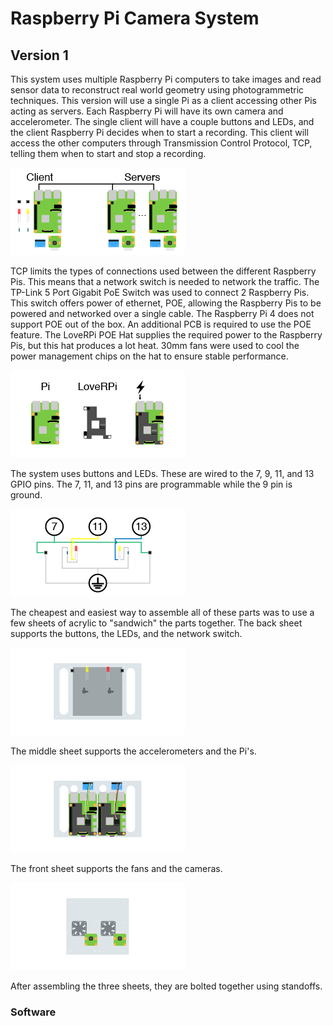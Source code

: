 # Raspberry Pi Camera System

## Version 1

This system uses multiple Raspberry Pi computers to take images and read sensor data to reconstruct real world geometry using photogrammetric techniques. This version will use a single Pi as a client accessing other Pis acting as servers. Each Raspberry Pi will have its own camera and accelerometer. The single client will have a couple buttons and LEDs, and the client Raspberry Pi decides when to start a recording. This client will access the other computers through Transmission Control Protocol, TCP, telling them when to start and stop a recording.

![](Assets/MainSketch_Network.png)

TCP limits the types of connections used between the different Raspberry Pis. This means that a network switch is needed to network the traffic. The TP-Link 5 Port Gigabit PoE Switch was used to connect 2 Raspberry Pis. This switch offers power of ethernet, POE, allowing the Raspberry Pis to be powered and networked over a single cable. The Raspberry Pi 4 does not support POE out of the box. An additional PCB is required to use the POE feature. The LoveRPi POE Hat supplies the required power to the Raspberry Pis, but this hat produces a lot heat. 30mm fans were used to cool the power management chips on the hat to ensure stable performance. 

![](Assets/MainSketch_POE.png)

The system uses buttons and LEDs. These are wired to the 7, 9, 11, and 13 GPIO pins. The 7, 11, and 13 pins are programmable while the 9 pin is ground.

![](Assets/MainSketch_Wiring.png)

The cheapest and easiest way to assemble all of these parts was to use a few sheets of acrylic to "sandwich" the parts together. The back sheet supports the buttons, the LEDs, and the network switch.

![](Assets/MainSketch_Back.png)

The middle sheet supports the accelerometers and the Pi's.

![](Assets/MainSketch_Middle.png)

The front sheet supports the fans and the cameras.

![](Assets/MainSketch_Front.png)

After assembling the three sheets, they are bolted together using standoffs. 

### Software
